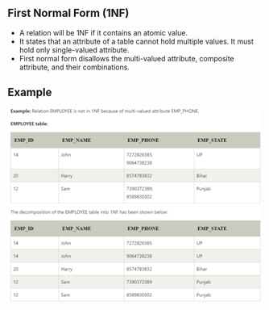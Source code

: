 ## First Normal Form (1NF)

- A relation will be 1NF if it contains an atomic value.
- It states that an attribute of a table cannot hold multiple values. It must hold only single-valued attribute.
- First normal form disallows the multi-valued attribute, composite attribute, and their combinations.



## Example

![Problme Statment](https://github.com/ZishanSayyed/100-Days-Of-Data-Engineering-/blob/main/Data-Modeling/Images/1NF.png)

